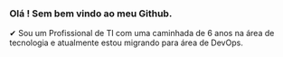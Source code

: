 ### Olá ! Sem bem vindo ao meu Github. 

✔ Sou um Profissional de TI com uma caminhada de 6 anos na área de tecnologia e atualmente estou migrando para área de DevOps. 


